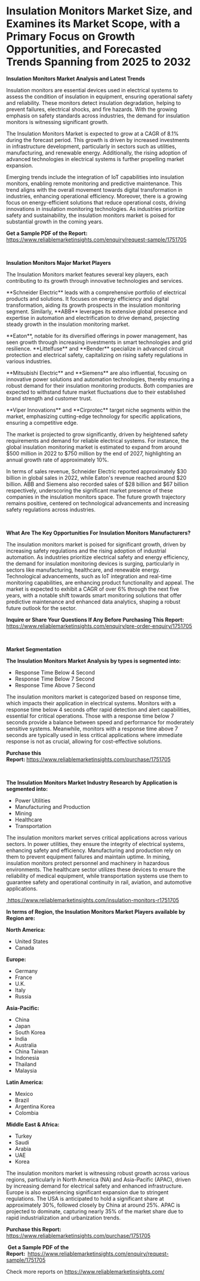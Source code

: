 <p><h1>Insulation Monitors Market Size, and Examines its Market Scope, with a Primary Focus on Growth Opportunities, and Forecasted Trends Spanning from 2025 to 2032</h1></p><p><strong>Insulation Monitors Market Analysis and Latest Trends</strong></p>
<p><p>Insulation monitors are essential devices used in electrical systems to assess the condition of insulation in equipment, ensuring operational safety and reliability. These monitors detect insulation degradation, helping to prevent failures, electrical shocks, and fire hazards. With the growing emphasis on safety standards across industries, the demand for insulation monitors is witnessing significant growth.</p><p>The Insulation Monitors Market is expected to grow at a CAGR of 8.1% during the forecast period. This growth is driven by increased investments in infrastructure development, particularly in sectors such as utilities, manufacturing, and renewable energy. Additionally, the rising adoption of advanced technologies in electrical systems is further propelling market expansion. </p><p>Emerging trends include the integration of IoT capabilities into insulation monitors, enabling remote monitoring and predictive maintenance. This trend aligns with the overall movement towards digital transformation in industries, enhancing operational efficiency. Moreover, there is a growing focus on energy-efficient solutions that reduce operational costs, driving innovations in insulation monitoring technologies. As industries prioritize safety and sustainability, the insulation monitors market is poised for substantial growth in the coming years.</p></p>
<p><strong>Get a Sample PDF of the Report:&nbsp;</strong> <a href="https://www.reliablemarketinsights.com/enquiry/request-sample/1751705?utm_campaign=2891&utm_medium=2&utm_source=Github&utm_content=ia&utm_term=10042025&utm_id=insulation-monitors">https://www.reliablemarketinsights.com/enquiry/request-sample/1751705</a></p>
<p>&nbsp;</p>
<p><strong>Insulation Monitors Major Market Players</strong></p>
<p><p>The Insulation Monitors market features several key players, each contributing to its growth through innovative technologies and services. </p><p>**Schneider Electric** leads with a comprehensive portfolio of electrical products and solutions. It focuses on energy efficiency and digital transformation, aiding its growth prospects in the insulation monitoring segment. Similarly, **ABB** leverages its extensive global presence and expertise in automation and electrification to drive demand, projecting steady growth in the insulation monitoring market.</p><p>**Eaton**, notable for its diversified offerings in power management, has seen growth through increasing investments in smart technologies and grid resilience. **Littelfuse** and **Bender** specialize in advanced circuit protection and electrical safety, capitalizing on rising safety regulations in various industries.</p><p>**Mitsubishi Electric** and **Siemens** are also influential, focusing on innovative power solutions and automation technologies, thereby ensuring a robust demand for their insulation monitoring products. Both companies are expected to withstand future market fluctuations due to their established brand strength and customer trust.</p><p>**Viper Innovations** and **Cirprotec** target niche segments within the market, emphasizing cutting-edge technology for specific applications, ensuring a competitive edge.</p><p>The market is projected to grow significantly, driven by heightened safety requirements and demand for reliable electrical systems. For instance, the global insulation monitoring market is estimated to expand from around $500 million in 2022 to $750 million by the end of 2027, highlighting an annual growth rate of approximately 10%.</p><p>In terms of sales revenue, Schneider Electric reported approximately $30 billion in global sales in 2022, while Eaton's revenue reached around $20 billion. ABB and Siemens also recorded sales of $28 billion and $67 billion respectively, underscoring the significant market presence of these companies in the insulation monitors space. The future growth trajectory remains positive, centered on technological advancements and increasing safety regulations across industries.</p></p>
<p>&nbsp;</p>
<p><strong>What Are The Key Opportunities For Insulation Monitors Manufacturers?</strong></p>
<p><p>The insulation monitors market is poised for significant growth, driven by increasing safety regulations and the rising adoption of industrial automation. As industries prioritize electrical safety and energy efficiency, the demand for insulation monitoring devices is surging, particularly in sectors like manufacturing, healthcare, and renewable energy. Technological advancements, such as IoT integration and real-time monitoring capabilities, are enhancing product functionality and appeal. The market is expected to exhibit a CAGR of over 6% through the next five years, with a notable shift towards smart monitoring solutions that offer predictive maintenance and enhanced data analytics, shaping a robust future outlook for the sector.</p></p>
<p><strong>Inquire or Share Your Questions If Any Before Purchasing This Report:</strong> <a href="https://www.reliablemarketinsights.com/enquiry/pre-order-enquiry/1751705?utm_campaign=2891&utm_medium=2&utm_source=Github&utm_content=ia&utm_term=10042025&utm_id=insulation-monitors">https://www.reliablemarketinsights.com/enquiry/pre-order-enquiry/1751705</a></p>
<p>&nbsp;</p>
<p><strong>Market Segmentation</strong></p>
<p><strong>The Insulation Monitors Market Analysis by types is segmented into:</strong></p>
<p><ul><li>Response Time Below 4 Second</li><li>Response Time Below 7 Second</li><li>Response Time Above 7 Second</li></ul></p>
<p><p>The insulation monitors market is categorized based on response time, which impacts their application in electrical systems. Monitors with a response time below 4 seconds offer rapid detection and alert capabilities, essential for critical operations. Those with a response time below 7 seconds provide a balance between speed and performance for moderately sensitive systems. Meanwhile, monitors with a response time above 7 seconds are typically used in less critical applications where immediate response is not as crucial, allowing for cost-effective solutions.</p></p>
<p><strong>Purchase this Report:&nbsp;</strong><a href="https://www.reliablemarketinsights.com/purchase/1751705?utm_campaign=2891&utm_medium=2&utm_source=Github&utm_content=ia&utm_term=10042025&utm_id=insulation-monitors">https://www.reliablemarketinsights.com/purchase/1751705</a></p>
<p>&nbsp;</p>
<p><strong>The Insulation Monitors Market Industry Research by Application is segmented into:</strong></p>
<p><ul><li>Power Utilities</li><li>Manufacturing and Production</li><li>Mining</li><li>Healthcare</li><li>Transportation</li></ul></p>
<p><p>The insulation monitors market serves critical applications across various sectors. In power utilities, they ensure the integrity of electrical systems, enhancing safety and efficiency. Manufacturing and production rely on them to prevent equipment failures and maintain uptime. In mining, insulation monitors protect personnel and machinery in hazardous environments. The healthcare sector utilizes these devices to ensure the reliability of medical equipment, while transportation systems use them to guarantee safety and operational continuity in rail, aviation, and automotive applications.</p></p>
<p><a href="https://www.reliablemarketinsights.com/insulation-monitors-r1751705?utm_campaign=2891&utm_medium=2&utm_source=Github&utm_content=ia&utm_term=10042025&utm_id=insulation-monitors">&nbsp;https://www.reliablemarketinsights.com/insulation-monitors-r1751705</a></p>
<p><strong>In terms of Region, the Insulation Monitors Market Players available by Region are:</strong></p>
<p>
    <p> <strong> North America: </strong>
        <ul>
            <li>United States</li>
            <li>Canada</li>
        </ul>
        </p> 
    <p> <strong> Europe: </strong>
        <ul>
            <li>Germany</li>
            <li>France</li>
            <li>U.K.</li>
            <li>Italy</li>
            <li>Russia</li>
        </ul>
        </p> 
    <p> <strong> Asia-Pacific: </strong>
        <ul>
            <li>China</li>
            <li>Japan</li>
            <li>South Korea</li>
            <li>India</li>
            <li>Australia</li>
            <li>China Taiwan</li>
            <li>Indonesia</li>
            <li>Thailand</li>
            <li>Malaysia</li>
        </ul>
        </p> 
    <p> <strong> Latin America: </strong>
        <ul>
            <li>Mexico</li>
            <li>Brazil</li>
            <li>Argentina Korea</li>
            <li>Colombia</li>
        </ul>
        </p> 
    <p> <strong> Middle East & Africa: </strong>
        <ul>
            <li>Turkey</li>
            <li>Saudi</li>
            <li>Arabia</li>
            <li>UAE</li>
            <li>Korea</li>
        </ul>
    </p>
    </p>
<p><p>The insulation monitors market is witnessing robust growth across various regions, particularly in North America (NA) and Asia-Pacific (APAC), driven by increasing demand for electrical safety and enhanced infrastructure. Europe is also experiencing significant expansion due to stringent regulations. The USA is anticipated to hold a significant share at approximately 30%, followed closely by China at around 25%. APAC is projected to dominate, capturing nearly 35% of the market share due to rapid industrialization and urbanization trends.</p></p>
<p><strong>Purchase this Report: </strong><a href="https://www.reliablemarketinsights.com/purchase/1751705?utm_campaign=2891&utm_medium=2&utm_source=Github&utm_content=ia&utm_term=10042025&utm_id=insulation-monitors">https://www.reliablemarketinsights.com/purchase/1751705</a></p>
<p>&nbsp;<strong>Get a Sample PDF of the Report:&nbsp;&nbsp;</strong><a href="https://www.reliablemarketinsights.com/enquiry/request-sample/1751705?utm_campaign=2891&utm_medium=2&utm_source=Github&utm_content=ia&utm_term=10042025&utm_id=insulation-monitors">https://www.reliablemarketinsights.com/enquiry/request-sample/1751705</a></p>
<p><strong></strong></p>
<p>Check more reports on <a href="https://www.reliablemarketinsights.com/?utm_campaign=2891&utm_medium=2&utm_source=Github&utm_content=ia&utm_term=10042025&utm_id=insulation-monitors">https://www.reliablemarketinsights.com/</a></p>